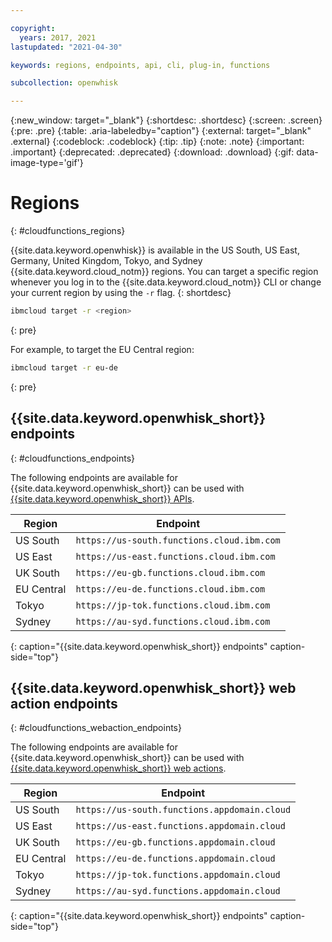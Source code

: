 ```yaml
---

copyright:
  years: 2017, 2021
lastupdated: "2021-04-30"

keywords: regions, endpoints, api, cli, plug-in, functions

subcollection: openwhisk

---
```


{:new_window: target="_blank"}
{:shortdesc: .shortdesc}
{:screen: .screen}
{:pre: .pre}
{:table: .aria-labeledby="caption"}
{:external: target="_blank" .external}
{:codeblock: .codeblock}
{:tip: .tip}
{:note: .note}
{:important: .important}
{:deprecated: .deprecated}
{:download: .download}
{:gif: data-image-type='gif'}


# Regions
{: #cloudfunctions_regions}

{{site.data.keyword.openwhisk}} is available in the US South, US East, Germany, United Kingdom, Tokyo, and Sydney {{site.data.keyword.cloud_notm}} regions. You can target a specific region whenever you log in to the {{site.data.keyword.cloud_notm}} CLI or change your current region by using the `-r` flag.
{: shortdesc}

```bash
ibmcloud target -r <region>
```
{: pre}

For example, to target the EU Central region:

```bash
ibmcloud target -r eu-de
```
{: pre}


## {{site.data.keyword.openwhisk_short}} endpoints
{: #cloudfunctions_endpoints}

The following endpoints are available for {{site.data.keyword.openwhisk_short}} can be used with [{{site.data.keyword.openwhisk_short}} APIs](https://cloud.ibm.com/apidocs/functions).

| Region | Endpoint |
| --------- | -------- |
| US South | `https://us-south.functions.cloud.ibm.com` |
| US East | `https://us-east.functions.cloud.ibm.com` |
| UK South | `https://eu-gb.functions.cloud.ibm.com` |
| EU Central | `https://eu-de.functions.cloud.ibm.com` |
| Tokyo | `https://jp-tok.functions.cloud.ibm.com` |
| Sydney | `https://au-syd.functions.cloud.ibm.com` |
{: caption="{{site.data.keyword.openwhisk_short}} endpoints" caption-side="top"}

## {{site.data.keyword.openwhisk_short}} web action endpoints
{: #cloudfunctions_webaction_endpoints}

The following endpoints are available for {{site.data.keyword.openwhisk_short}} can be used with [{{site.data.keyword.openwhisk_short}} web actions](/docs/openwhisk?topic=openwhisk-actions_web).

| Region | Endpoint |
| --------- | -------- |
| US South | `https://us-south.functions.appdomain.cloud` |
| US East | `https://us-east.functions.appdomain.cloud` |
| UK South | `https://eu-gb.functions.appdomain.cloud` |
| EU Central | `https://eu-de.functions.appdomain.cloud` |
| Tokyo | `https://jp-tok.functions.appdomain.cloud` |
| Sydney | `https://au-syd.functions.appdomain.cloud` |
{: caption="{{site.data.keyword.openwhisk_short}} endpoints" caption-side="top"}
